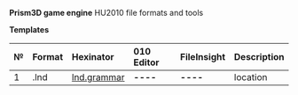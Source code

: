 
**Prism3D game engine**
HU2010 file formats and tools

****Templates****

| № | Format        |  Hexinator   | 010 Editor  | FileInsight | Description |
| :--- | :--------- | :----------- | :---------- | :---------- | :---------- |
| 1 | .lnd        | [lnd.grammar](https://github.com/AdsZero/Prism3D-File-Formats-HU2010-/tree/main/templates/hexinator/lnd.grammar) | **----**  |  **----**  |  location  |
